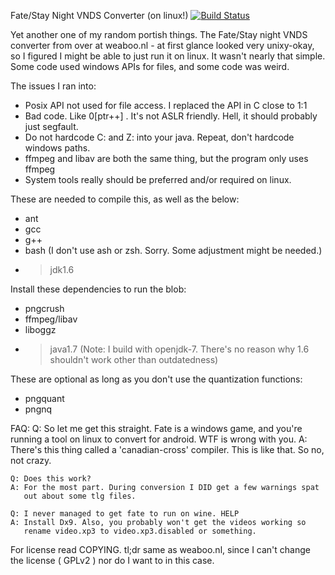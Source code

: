 Fate/Stay Night VNDS Converter (on linux!) [![Build Status](https://travis-ci.org/chaoskagami/FSNConverter-Linux.svg?branch=master)](https://travis-ci.org/chaoskagami/FSNConverter-Linux)

Yet another one of my random portish things. The Fate/Stay night VNDS converter from over at weaboo.nl - at first glance looked very unixy-okay, so I figured I might be able to just run it on linux.
It wasn't nearly that simple. Some code used windows APIs for files, and some code was weird.

The issues I ran into:
 - Posix API not used for file access. I replaced the API in C close to 1:1
 - Bad code. Like 0[ptr++] . It's not ASLR friendly. Hell, it should probably just segfault.
 - Do not hardcode C: and Z: into your java. Repeat, don't hardcode windows paths.
 - ffmpeg and libav are both the same thing, but the program only uses ffmpeg
 - System tools really should be preferred and/or required on linux.

These are needed to compile this, as well as the below:
 - ant
 - gcc
 - g++
 - bash (I don't use ash or zsh. Sorry. Some adjustment might be needed.)
 - > jdk1.6

Install these dependencies to run the blob:
 - pngcrush
 - ffmpeg/libav
 - liboggz
 - > java1.7 (Note: I build with openjdk-7. There's no reason why 1.6 shouldn't work other than outdatedness)

These are optional as long as you don't use the quantization functions:
 - pngquant
 - pngnq

FAQ:
	Q: So let me get this straight. Fate is a windows game, and you're 
	   running a tool on linux to convert for android. WTF is wrong with
	   you.
	A: There's this thing called a 'canadian-cross' compiler. This is like
	   that. So no, not crazy.

	Q: Does this work?
	A: For the most part. During conversion I DID get a few warnings spat
	   out about some tlg files.

	Q: I never managed to get fate to run on wine. HELP
	A: Install Dx9. Also, you probably won't get the videos working so
	   rename video.xp3 to video.xp3.disabled or something.

For license read COPYING. tl;dr same as weaboo.nl, since I can't change the
license ( GPLv2 ) nor do I want to in this case.
